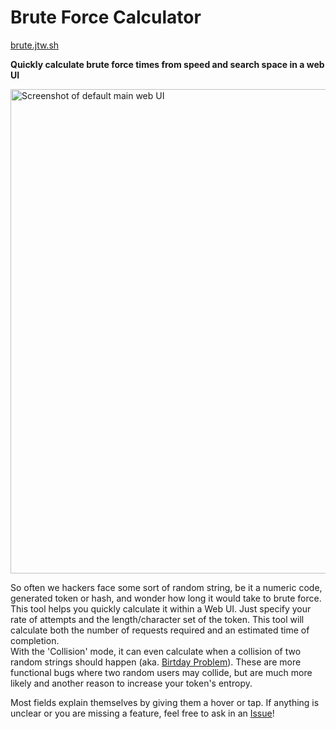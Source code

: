 # Brute Force Calculator

[brute.jtw.sh](https://brute.jtw.sh/)

**Quickly calculate brute force times from speed and search space in a web UI**

[<img width="775px" src="https://github.com/user-attachments/assets/4bf84846-85b0-412f-abea-c7a865f9792f" alt="Screenshot of default main web UI">](https://brute.jtw.sh/)

So often we hackers face some sort of random string, be it a numeric code, generated token or hash, and wonder how long it would take to brute force. This tool helps you quickly calculate it within a Web UI. Just specify your rate of attempts and the length/character set of the token. This tool will calculate both the number of requests required and an estimated time of completion.  
With the 'Collision' mode, it can even calculate when a collision of two random strings should happen (aka. [Birtday Problem](https://en.wikipedia.org/wiki/Birthday_problem)). These are more functional bugs where two random users may collide, but are much more likely and another reason to increase your token's entropy. 

Most fields explain themselves by giving them a hover or tap. If anything is unclear or you are missing a feature, feel free to ask in an [Issue](https://github.com/JorianWoltjer/brute-force-calculator/issues)!
